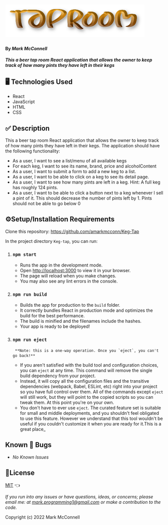 # _![alt text](/src/img/logo.png)_

#### By _Mark McConnell_

#### _This a beer tap room React application that allows the owner to keep track of how many pints they have left in their kegs_

## 🖥️ Technologies Used

* React
* JavaScript
* HTML
* CSS

## ✅ Description

This a beer tap room React application that allows the owner to keep track of how many pints they have left in their kegs. The application should have the following functionality:

* As a user, I want to see a list/menu of all available kegs
* For each keg, I want to see its name, brand, price and alcoholContent
* As a user, I want to submit a form to add a new keg to a list.
* As a user, I want to be able to click on a keg to see its detail page.
* As a user, I want to see how many pints are left in a keg. Hint: A full keg has roughly 124 pints.
* As a user, I want to be able to click a button next to a keg whenever I sell a pint of it. This should decrease the number of pints left by 1. Pints should not be able to go below 0

## ⚙️Setup/Installation Requirements

Clone this repository: <https://github.com/amarkmcconn/Keg-Tap>

In the project directory `Keg-tap`, you can run:

1. ### `npm start`

    * Runs the app in the development mode.
    * Open [http://localhost:3000](http://localhost:3000) to view it in your browser.
    * The page will reload when you make changes.
    * You may also see any lint errors in the console.

2. ### `npm run build`

    * Builds the app for production to the `build` folder.
    * It correctly bundles React in production mode and optimizes the build for the best performance.
    * The build is minified and the filenames include the hashes.
    * Your app is ready to be deployed!

3. ### `npm run eject`

        **Note: this is a one-way operation. Once you `eject`, you can't go back!**
    * If you aren't satisfied with the build tool and configuration choices, you can `eject` at any time. This command will remove the single build dependency from your project.
    * Instead, it will copy all the configuration files and the transitive dependencies (webpack, Babel, ESLint, etc) right into your project so you have full control over them. All of the commands except `eject` will still work, but they will point to the copied scripts so you can tweak them. At this point you're on your own.
    * You don't have to ever use `eject`. The curated feature set is suitable for small and middle deployments, and you shouldn't feel obligated to use this feature. However we understand that this tool wouldn't be useful if you couldn't customize it when you are ready for it.This is a great place_

## Known 🐛 Bugs

* _No Known Issues_

## 🎫License

[MIT](LICENSE) 👈

_If you run into any issues or have questions, ideas, or concerns;  please email me: at mark.programming1@gmail.com or make a contribution to the code._

Copyright (c) 2022 Mark McConnell
